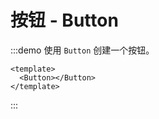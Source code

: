 # 按钮 - Button

:::demo 使用 `Button` 创建一个按钮。
  ```vue
  <template>
    <Button></Button> 
  </template>
  ```
:::